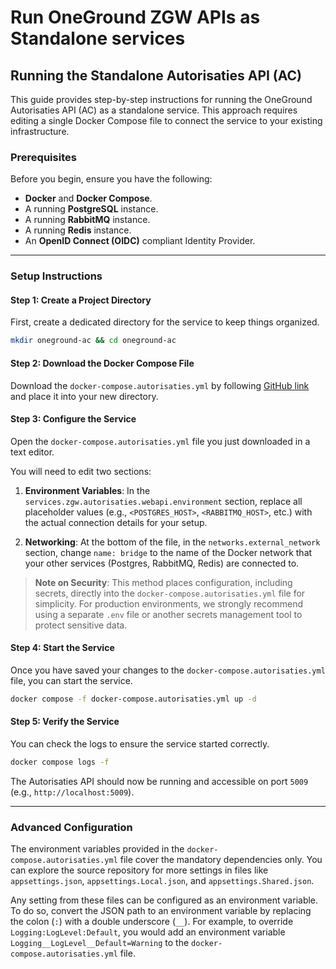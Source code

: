 # Run OneGround ZGW APIs as Standalone services

## Running the Standalone Autorisaties API (AC)

This guide provides step-by-step instructions for running the OneGround Autorisaties API (AC) as a standalone service. This approach requires editing a single Docker Compose file to connect the service to your existing infrastructure.

### Prerequisites

Before you begin, ensure you have the following:

* **Docker** and **Docker Compose**.
* A running **PostgreSQL** instance.
* A running **RabbitMQ** instance.
* A running **Redis** instance.
* An **OpenID Connect (OIDC)** compliant Identity Provider.

---

### Setup Instructions

#### Step 1: Create a Project Directory

First, create a dedicated directory for the service to keep things organized.

```bash
mkdir oneground-ac && cd oneground-ac
```

#### Step 2: Download the Docker Compose File

Download the `docker-compose.autorisaties.yml` by following [GitHub link](https://raw.githubusercontent.com/OneGround/ZGW-APIs/main/getting-started/docker-compose.autorisaties.yml) and place it into your new directory.

#### Step 3: Configure the Service

Open the `docker-compose.autorisaties.yml` file you just downloaded in a text editor.

You will need to edit two sections:

1. **Environment Variables**: In the `services.zgw.autorisaties.webapi.environment` section, replace all placeholder values (e.g., `<POSTGRES_HOST>`, `<RABBITMQ_HOST>`, etc.) with the actual connection details for your setup.

2. **Networking**: At the bottom of the file, in the `networks.external_network` section, change `name: bridge` to the name of the Docker network that your other services (Postgres, RabbitMQ, Redis) are connected to.

> **Note on Security**: This method places configuration, including secrets, directly into the `docker-compose.autorisaties.yml` file for simplicity. For production environments, we strongly recommend using a separate `.env` file or another secrets management tool to protect sensitive data.

#### Step 4: Start the Service

Once you have saved your changes to the `docker-compose.autorisaties.yml` file, you can start the service.

```bash
docker compose -f docker-compose.autorisaties.yml up -d
```

#### Step 5: Verify the Service

You can check the logs to ensure the service started correctly.

```bash
docker compose logs -f
```

The Autorisaties API should now be running and accessible on port `5009` (e.g., `http://localhost:5009`).

---

### Advanced Configuration

The environment variables provided in the `docker-compose.autorisaties.yml` file cover the mandatory dependencies only. You can explore the source repository for more settings in files like `appsettings.json`, `appsettings.Local.json`, and `appsettings.Shared.json`.

Any setting from these files can be configured as an environment variable. To do so, convert the JSON path to an environment variable by replacing the colon (`:`) with a double underscore (`__`). For example, to override `Logging:LogLevel:Default`, you would add an environment variable `Logging__LogLevel__Default=Warning` to the `docker-compose.autorisaties.yml` file.
